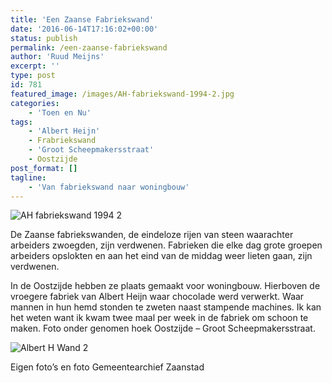 ```yaml
---
title: 'Een Zaanse Fabriekswand'
date: '2016-06-14T17:16:02+00:00'
status: publish
permalink: /een-zaanse-fabriekswand
author: 'Ruud Meijns'
excerpt: ''
type: post
id: 781
featured_image: /images/AH-fabriekswand-1994-2.jpg
categories:
    - 'Toen en Nu'
tags:
    - 'Albert Heijn'
    - Frabriekswand
    - 'Groot Scheepmakersstraat'
    - Oostzijde
post_format: []
tagline:
    - 'Van fabriekswand naar woningbouw'
---
```


![AH fabriekswand 1994 2](/images/AH-fabriekswand-1994-2.jpg)

De Zaanse fabriekswanden, de eindeloze rijen van steen waarachter arbeiders zwoegden, zijn verdwenen. Fabrieken die elke dag grote groepen arbeiders opslokten en aan het eind van de middag weer lieten gaan, zijn verdwenen.

In de Oostzijde hebben ze plaats gemaakt voor woningbouw. Hierboven de vroegere fabriek van Albert Heijn waar chocolade werd verwerkt. Waar mannen in hun hemd stonden te zweten naast stampende machines. Ik kan het weten want ik kwam twee maal per week in de fabriek om schoon te maken. Foto onder genomen hoek Oostzijde – Groot Scheepmakersstraat.

![Albert H Wand 2](/images/Albert-H-Wand-2.jpg)

Eigen foto’s en foto Gemeentearchief Zaanstad